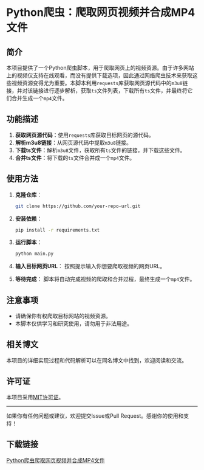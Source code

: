 # Python爬虫：爬取网页视频并合成MP4文件

## 简介

本项目提供了一个Python爬虫脚本，用于爬取网页上的视频资源。由于许多网站上的视频仅支持在线观看，而没有提供下载选项，因此通过网络爬虫技术来获取这些视频资源变得尤为重要。本脚本利用`requests`库获取网页源代码中的`m3u8`链接，并对该链接进行逐步解析，获取`ts`文件列表，下载所有`ts`文件，并最终将它们合并生成一个`mp4`文件。

## 功能描述

1. **获取网页源代码**：使用`requests`库获取目标网页的源代码。
2. **解析m3u8链接**：从网页源代码中提取`m3u8`链接。
3. **下载ts文件**：解析`m3u8`文件，获取所有`ts`文件的链接，并下载这些文件。
4. **合并ts文件**：将下载的`ts`文件合并成一个`mp4`文件。

## 使用方法

1. **克隆仓库**：
    ```bash
    git clone https://github.com/your-repo-url.git
    ```

2. **安装依赖**：
    ```bash
    pip install -r requirements.txt
    ```

3. **运行脚本**：
    ```bash
    python main.py
    ```

4. **输入目标网页URL**：
    按照提示输入你想要爬取视频的网页URL。

5. **等待完成**：
    脚本将自动完成视频的爬取和合并过程，最终生成一个`mp4`文件。

## 注意事项

- 请确保你有权爬取目标网站的视频资源。
- 本脚本仅供学习和研究使用，请勿用于非法用途。

## 相关博文

本项目的详细实现过程和代码解析可以在同名博文中找到，欢迎阅读和交流。

## 许可证

本项目采用[MIT许可证](LICENSE)。

---

如果你有任何问题或建议，欢迎提交Issue或Pull Request。感谢你的使用和支持！

## 下载链接

[Python爬虫爬取网页视频并合成MP4文件](https://pan.quark.cn/s/acc1eb968afc)